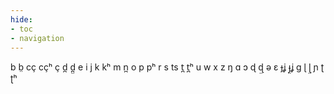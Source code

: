 ```yaml
---
hide:
- toc
- navigation
---
```

b
b̤
cç
cçʰ
ç
d̪
d̪̤
e
i
j
k
kʰ
m
n̪
o
p
pʰ
r
s
ts
t̪
t̪ʰ
u
w
x
z
ŋ
ɑ
ɔ
ɖ
ɖ̤
ə
ɛ
ɟʝ
ɟ̤ʝ
ɡ
ɭ
ɭ̤
ɲ
ʈ
ʈʰ
